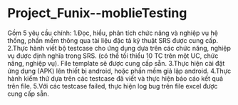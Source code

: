# Project_Funix--moblieTesting
Gồm 5 yêu cầu chính:
1.Đọc, hiểu, phân tích chức năng và nghiệp vụ hệ thống, phần mềm thông qua tài liệu đặc tả kỹ thuật SRS được cung cấp. 
2.Thực hành viết bộ testcase cho ứng dụng dựa trên các chức năng, nghiệp vụ được định nghĩa trong SRS. (có thể tối thiểu 10 TC trên một UC, chức năng, nghiệp vụ). File template sẽ được cung cấp sẵn.
3.Thực hiện cài đặt ứng dụng (APK) lên thiết bị android, hoặc phần mềm giả lập android.
4.Thực hành kiểm thử dựa trên các testcase đã viết và thực hiện báo cáo kết quả trên file.
5.Với các testcase failed, thực hiện log bug trên file excel được cung cấp sẵn.

